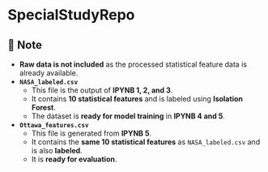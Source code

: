 # SpecialStudyRepo

## 📌 Note

- **Raw data is not included** as the processed statistical feature data is already available.  
- **`NASA_labeled.csv`**  
  - This file is the output of **IPYNB 1, 2, and 3**.  
  - It contains **10 statistical features** and is labeled using **Isolation Forest**.  
  - The dataset is **ready for model training** in **IPYNB 4 and 5**.  
- **`Ottawa_features.csv`**  
  - This file is generated from **IPYNB 5**.  
  - It contains the **same 10 statistical features** as `NASA_labeled.csv` and is also **labeled**.  
  - It is **ready for evaluation**.  



